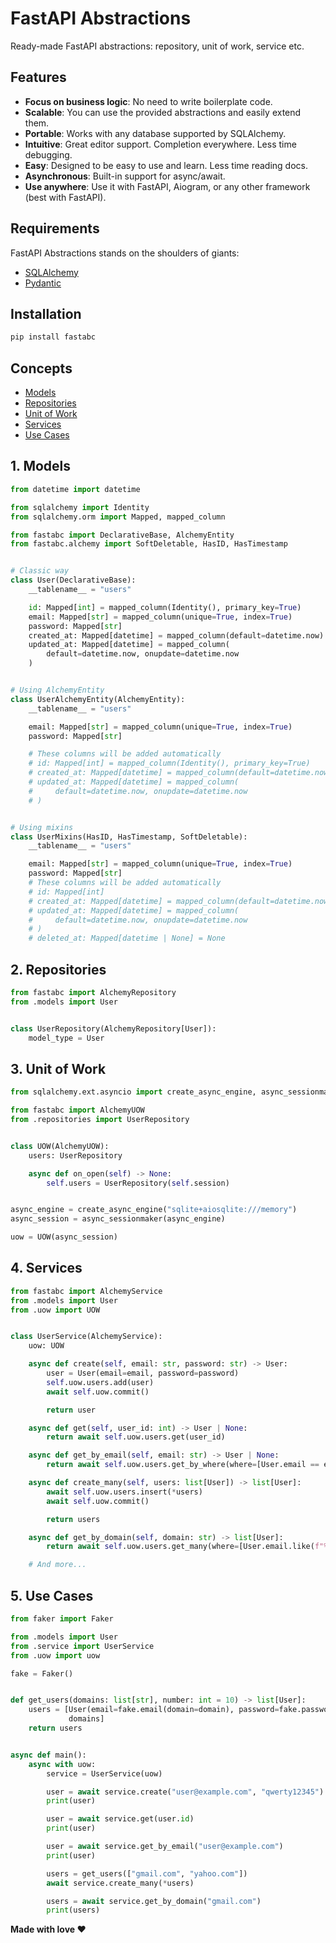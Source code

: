 # FastAPI Abstractions

Ready-made FastAPI abstractions: repository, unit of work, service etc.

## Features

- **Focus on business logic**: No need to write boilerplate code.
- **Scalable**: You can use the provided abstractions and easily extend them.
- **Portable**: Works with any database supported by SQLAlchemy.
- **Intuitive**: Great editor support. Completion everywhere. Less time debugging.
- **Easy**: Designed to be easy to use and learn. Less time reading docs.
- **Asynchronous**: Built-in support for async/await.
- **Use anywhere**: Use it with FastAPI, Aiogram, or any other framework (best with FastAPI).

## Requirements

FastAPI Abstractions stands on the shoulders of giants:

- [SQLAlchemy](https://www.sqlalchemy.org/)
- [Pydantic](https://pydantic-docs.helpmanual.io/)

## Installation

```bash
pip install fastabc
```

## Concepts

* [Models](#1-models)
* [Repositories](#2-repositories)
* [Unit of Work](#3-unit-of-work)
* [Services](#4-services)
* [Use Cases](#5-use-cases)

## 1. Models

```python
from datetime import datetime

from sqlalchemy import Identity
from sqlalchemy.orm import Mapped, mapped_column

from fastabc import DeclarativeBase, AlchemyEntity
from fastabc.alchemy import SoftDeletable, HasID, HasTimestamp


# Classic way
class User(DeclarativeBase):
    __tablename__ = "users"

    id: Mapped[int] = mapped_column(Identity(), primary_key=True)
    email: Mapped[str] = mapped_column(unique=True, index=True)
    password: Mapped[str]
    created_at: Mapped[datetime] = mapped_column(default=datetime.now)
    updated_at: Mapped[datetime] = mapped_column(
        default=datetime.now, onupdate=datetime.now
    )


# Using AlchemyEntity
class UserAlchemyEntity(AlchemyEntity):
    __tablename__ = "users"

    email: Mapped[str] = mapped_column(unique=True, index=True)
    password: Mapped[str]

    # These columns will be added automatically
    # id: Mapped[int] = mapped_column(Identity(), primary_key=True)
    # created_at: Mapped[datetime] = mapped_column(default=datetime.now)
    # updated_at: Mapped[datetime] = mapped_column(
    #     default=datetime.now, onupdate=datetime.now
    # )


# Using mixins
class UserMixins(HasID, HasTimestamp, SoftDeletable):
    __tablename__ = "users"

    email: Mapped[str] = mapped_column(unique=True, index=True)
    password: Mapped[str]
    # These columns will be added automatically
    # id: Mapped[int]
    # created_at: Mapped[datetime] = mapped_column(default=datetime.now)
    # updated_at: Mapped[datetime] = mapped_column(
    #     default=datetime.now, onupdate=datetime.now
    # )
    # deleted_at: Mapped[datetime | None] = None
```

## 2. Repositories

```python
from fastabc import AlchemyRepository
from .models import User


class UserRepository(AlchemyRepository[User]):
    model_type = User

```

## 3. Unit of Work

```python
from sqlalchemy.ext.asyncio import create_async_engine, async_sessionmaker

from fastabc import AlchemyUOW
from .repositories import UserRepository


class UOW(AlchemyUOW):
    users: UserRepository

    async def on_open(self) -> None:
        self.users = UserRepository(self.session)


async_engine = create_async_engine("sqlite+aiosqlite:///memory")
async_session = async_sessionmaker(async_engine)

uow = UOW(async_session)
```

## 4. Services

```python
from fastabc import AlchemyService
from .models import User
from .uow import UOW


class UserService(AlchemyService):
    uow: UOW

    async def create(self, email: str, password: str) -> User:
        user = User(email=email, password=password)
        self.uow.users.add(user)
        await self.uow.commit()

        return user

    async def get(self, user_id: int) -> User | None:
        return await self.uow.users.get(user_id)

    async def get_by_email(self, email: str) -> User | None:
        return await self.uow.users.get_by_where(where=[User.email == email])

    async def create_many(self, users: list[User]) -> list[User]:
        await self.uow.users.insert(*users)
        await self.uow.commit()

        return users

    async def get_by_domain(self, domain: str) -> list[User]:
        return await self.uow.users.get_many(where=[User.email.like(f"%@{domain}")])

    # And more...
```

## 5. Use Cases

```python
from faker import Faker

from .models import User
from .service import UserService
from .uow import uow

fake = Faker()


def get_users(domains: list[str], number: int = 10) -> list[User]:
    users = [User(email=fake.email(domain=domain), password=fake.password()) for _ in range(number) for domain in
             domains]
    return users


async def main():
    async with uow:
        service = UserService(uow)

        user = await service.create("user@example.com", "qwerty12345")
        print(user)

        user = await service.get(user.id)
        print(user)

        user = await service.get_by_email("user@example.com")
        print(user)

        users = get_users(["gmail.com", "yahoo.com"])
        await service.create_many(*users)

        users = await service.get_by_domain("gmail.com")
        print(users)
```

**Made with love ❤️**